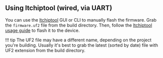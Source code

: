 ## Using ltchiptool (wired, via UART)

You can use the [ltchiptool](../flashing/tools/ltchiptool.md) GUI or CLI to manually flash the firmware. Grab the `firmware.uf2` file from the build directory. Then, follow the [ltchiptool usage guide](../flashing/tools/ltchiptool.md) to flash it to the device.

!!! tip
	The UF2 file may have a different name, depending on the project you're building. Usually it's best to grab the latest (sorted by date) file with UF2 extension from the build directory.
